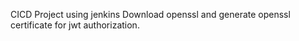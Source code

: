 CICD Project using jenkins
Download openssl and generate openssl certificate for jwt authorization.
